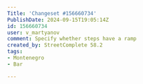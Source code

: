 ```yaml
---
Title: 'Changeset #156660734'
PublishDate: 2024-09-15T19:05:14Z
id: 156660734
user: v_martyanov
comment: Specify whether steps have a ramp
created_by: StreetComplete 58.2
tags:
- Montenegro
- Bar

---
```

